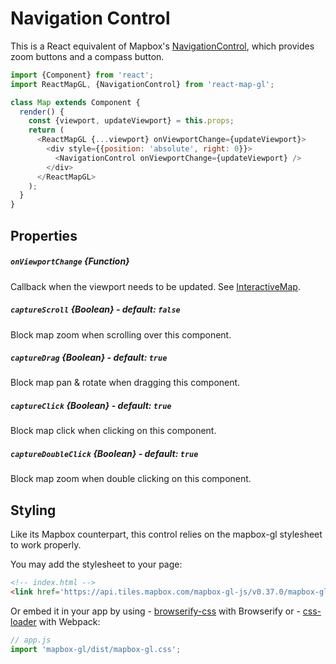 # Navigation Control

This is a React equivalent of Mapbox's [NavigationControl](https://www.mapbox.com/mapbox-gl-js/api/#navigationcontrol),
which provides zoom buttons and a compass button.

```js
import {Component} from 'react';
import ReactMapGL, {NavigationControl} from 'react-map-gl';

class Map extends Component {
  render() {
    const {viewport, updateViewport} = this.props;
    return (
      <ReactMapGL {...viewport} onViewportChange={updateViewport}>
        <div style={{position: 'absolute', right: 0}}>
          <NavigationControl onViewportChange={updateViewport} />
        </div>
      </ReactMapGL>
    );
  }
}
```

## Properties

##### `onViewportChange` {Function}
Callback when the viewport needs to be updated. See [InteractiveMap](/docs/components/interactive-map.md).

##### `captureScroll` {Boolean} - default: `false`
Block map zoom when scrolling over this component.

##### `captureDrag` {Boolean} - default: `true`
Block map pan & rotate when dragging this component.

##### `captureClick` {Boolean} - default: `true`
Block map click when clicking on this component.

##### `captureDoubleClick` {Boolean} - default: `true`
Block map zoom when double clicking on this component.

## Styling

Like its Mapbox counterpart, this control relies on the mapbox-gl stylesheet to work properly.

You may add the stylesheet to your page:
```html
<!-- index.html -->
<link href='https://api.tiles.mapbox.com/mapbox-gl-js/v0.37.0/mapbox-gl.css' rel='stylesheet' />
```

Or embed it in your app by using - [browserify-css](https://www.npmjs.com/package/browserify-css)
with Browserify or - [css-loader](https://webpack.github.io/docs/stylesheets.html) with Webpack:
```js
// app.js
import 'mapbox-gl/dist/mapbox-gl.css';
```
